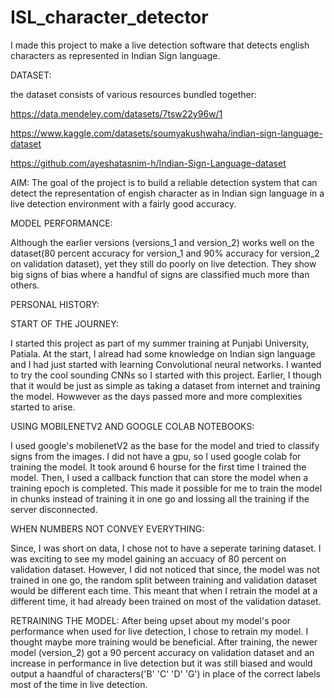 # ISL_character_detector
I made this project to make a live detection software that detects english characters as represented in Indian Sign language.


DATASET:

the dataset consists of various resources bundled together:

https://data.mendeley.com/datasets/7tsw22y96w/1

https://www.kaggle.com/datasets/soumyakushwaha/indian-sign-language-dataset

https://github.com/ayeshatasnim-h/Indian-Sign-Language-dataset


AIM:
The goal of the project is to build a reliable detection system that can detect the representation of engish character as in Indian sign language in a live detection environment with a fairly good accuracy.

MODEL PERFORMANCE:

Although the earlier versions (versions_1 and version_2) works well on the dataset(80 percent accuracy for version_1 and 90% accuracy for version_2 on validation dataset), yet they still do poorly on live detection. They show big signs of bias where a handful of signs are classified much more than others.


PERSONAL HISTORY:


START OF THE JOURNEY:

I started this project as part of my summer training at Punjabi University, Patiala. At the start, I alread had some knowledge on Indian sign language and I had just started with learning Convolutional neural networks. I wanted to try the cool sounding CNNs so I started with this project. Earlier, I though that it would be just as simple as taking a dataset from internet and training the model. Howwever as the days passed more and more complexities started to arise.


USING MOBILENETV2 AND GOOGLE COLAB NOTEBOOKS:

I used google's mobilenetV2 as the base for the model and tried to classify signs from the images. I did not have a gpu, so I used google colab for training the model. It took around 6 hourse for the first time I trained the model. Then, I used a callback function that can store the model when a training epoch is completed. This made it possible for me to train the model in chunks instead of training it in one go and lossing all the training if the server disconnected.


WHEN NUMBERS NOT CONVEY EVERYTHING:

Since, I was short on data, I chose not to have a seperate tarining dataset. I was exciting to see my model gaining an accuacy of 80 percent on validation dataset. However, I did not noticed that since, the model was not trained in one go, the random split between training and validation dataset would be different each time. This meant that when I retrain the model at a different time, it had already been trained on most of the validation dataset.


RETRAINING THE MODEL:
After being upset about my model's poor performance when used for live detection, I chose to retrain my model. I thought maybe more training would be beneficial. After training, the newer model (version_2) got a 90 percent accuracy on validation dataset and an increase in performance in live detection but it was still biased and would output a haandful of characters('B' 'C' 'D' 'G') in place of the correct labels most of the time in live detection.